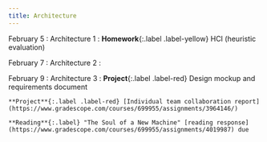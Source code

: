 ```yaml
---
title: Architecture
---
```


February 5
: Architecture 1
  : **Homework**{:.label .label-yellow} HCI (heuristic evaluation)


February 7
: Architecture 2
  : 

February 9
: Architecture 3
  : **Project**{:.label .label-red} Design mockup and requirements document
   
    **Project**{:.label .label-red} [Individual team collaboration report](https://www.gradescope.com/courses/699955/assignments/3964146/)

    **Reading**{:.label} "The Soul of a New Machine" [reading response](https://www.gradescope.com/courses/699955/assignments/4019987) due
